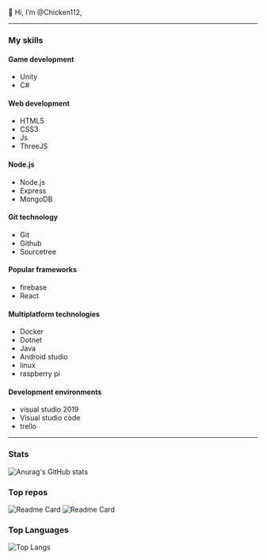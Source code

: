 👋 Hi, I’m @Chicken112,

---

### My skills
<link rel="stylesheet" href="https://cdn.jsdelivr.net/gh/devicons/devicon@v2.14.0/devicon.min.css">

#### Game development
 - Unity
 - C#
<i class="devicon-unity-original colored"></i>
<i class="devicon-csharp-plain colored"></i>

#### Web development
 - HTML5
 - CSS3
 - Js
 - ThreeJS
<i class="devicon-html5-plain colored"></i>
<i class="devicon-css3-plain colored"></i>
<i class="devicon-javascript-plain colored"></i>
<i class="devicon-threejs-original colored"></i>

#### Node.js
 - Node.js
 - Express
 - MongoDB
<i class="devicon-nodejs-plain colored"></i>
<i class="devicon-express-original colored"></i>
<i class="devicon-mongodb-plain colored"></i>

#### Git technology
 - Git
 - Github
 - Sourcetree
<i class="devicon-git-plain colored"></i>
<i class="devicon-github-original colored"></i>
<i class="devicon-sourcetree-original colored"></i>

#### Popular frameworks
 - firebase
 - React
<i class="devicon-firebase-plain colored"></i>
<i class="devicon-react-original colored"></i>

#### Multiplatform technologies
 - Docker
 - Dotnet
 - Java
 - Android studio
 - linux
 - raspberry pi
<i class="devicon-docker-plain colored"></i>
<i class="devicon-dotnetcore-plain colored"></i>
<i class="devicon-java-plain colored"></i>
<i class="devicon-android-plain colored"></i>
<i class="devicon-linux-plain colored"></i>
<i class="devicon-raspberrypi-line colored"></i>

#### Development environments
  - visual studio 2019
  - Visual studio code
  - trello
<i class="devicon-visualstudio-plain colored"></i>
<i class="devicon-vscode-plain colored"></i>
<i class="devicon-trello-plain colored"></i>
<i class="devicon-inkscape-plain colored"></i>


---

### Stats

![Anurag's GitHub stats](https://github-readme-stats.vercel.app/api?username=Chicken112&count_private=true&show_icons=true&bg_color=30,e96443,904e95&title_color=fff&text_color=fff)

### Top repos

![Readme Card](https://github-readme-stats.vercel.app/api/pin/?username=Chicken112&repo=typewritr)
![Readme Card](https://github-readme-stats.vercel.app/api/pin/?username=Chicken112&repo=BreadEngine)

### Top Languages

![Top Langs](https://github-readme-stats.vercel.app/api/top-langs/?username=Chicken112)

